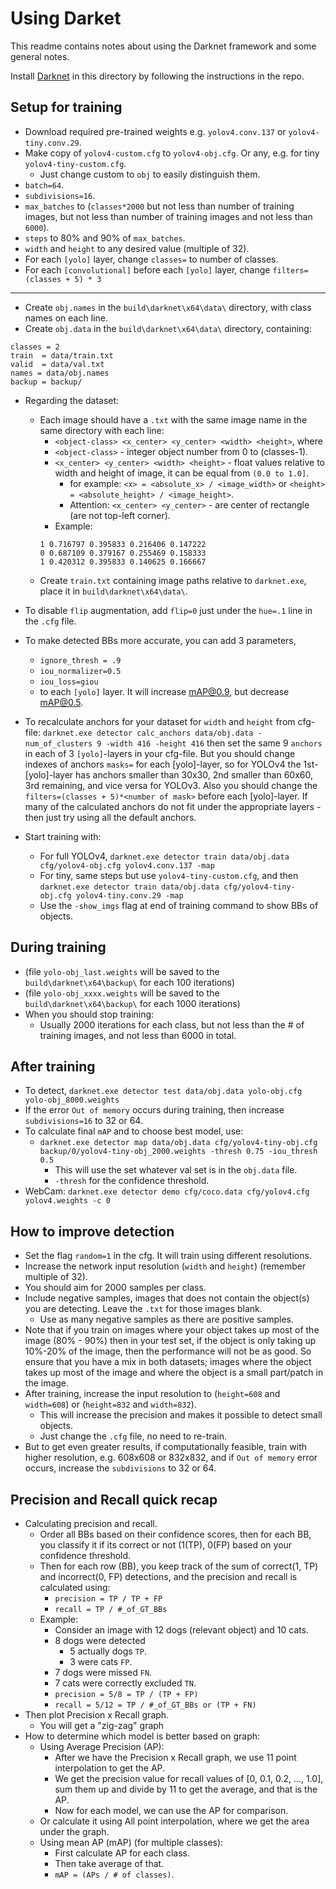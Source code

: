 # Using Darket

This readme contains notes about using the Darknet framework and some general notes.

Install [Darknet](https://github.com/AlexeyAB/darknet) in this directory by following the instructions in the repo.


## Setup for training

- Download required pre-trained weights e.g. `yolov4.conv.137` or `yolov4-tiny.conv.29`.
- Make copy of `yolov4-custom.cfg` to `yolov4-obj.cfg`. Or any, e.g. for tiny `yolov4-tiny-custom.cfg`.
	- Just change custom to `obj` to easily distinguish them.
- `batch=64`.
- `subdivisions=16`.
- `max_batches` to (`classes*2000` but not less than number of training images, but not less than number of training images and not less than `6000`).
- `steps` to 80% and 90% of `max_batches`.
- `width` and `height` to any desired value (multiple of 32).
- For each `[yolo]` layer, change `classes=` to number of classes.
- For each `[convolutional]` before each `[yolo]` layer, change `filters=(classes + 5) * 3`

---

- Create `obj.names` in the `build\darknet\x64\data\` directory, with class names on each line.
- Create `obj.data` in the `build\darknet\x64\data\` directory, containing:

```
classes = 2
train  = data/train.txt
valid  = data/val.txt
names = data/obj.names
backup = backup/
```

- Regarding the dataset:
	- Each image should have a `.txt` with the same image name in the same directory with each line:
		- `<object-class> <x_center> <y_center> <width> <height>`, where
		- `<object-class>` - integer object number from 0 to (classes-1).
		- `<x_center> <y_center> <width> <height>` - float values relative to width and height of image, it can be equal from `(0.0 to 1.0]`.
			- for example: `<x> = <absolute_x> / <image_width>` or `<height> = <absolute_height> / <image_height>`.
			- Attention: `<x_center> <y_center>` - are center of rectangle (are not top-left corner).
		- Example:
		```
		1 0.716797 0.395833 0.216406 0.147222
		0 0.687109 0.379167 0.255469 0.158333
		1 0.420312 0.395833 0.140625 0.166667
		```
	- Create `train.txt` containing image paths relative to `darknet.exe`, place it in `build\darknet\x64\data\`.

- To disable `flip` augmentation, add `flip=0` just under the `hue=.1` line in the `.cfg` file.

- To make detected BBs more accurate, you can add 3 parameters,
	- `ignore_thresh = .9`
	- `iou_normalizer=0.5`
	- `iou_loss=giou`
	- to each `[yolo]` layer. It will increase mAP@0.9, but decrease mAP@0.5.

- To recalculate anchors for your dataset for `width` and `height` from cfg-file:
`darknet.exe detector calc_anchors data/obj.data -num_of_clusters 9 -width 416 -height 416`
then set the same 9 `anchors` in each of 3 `[yolo]`-layers in your cfg-file. But you should change indexes of anchors `masks=` for each [yolo]-layer, so for YOLOv4 the 1st-[yolo]-layer has anchors smaller than 30x30, 2nd smaller than 60x60, 3rd remaining, and vice versa for YOLOv3. Also you should change the `filters=(classes + 5)*<number of mask>` before each [yolo]-layer. If many of the calculated anchors do not fit under the appropriate layers - then just try using all the default anchors.


- Start training with:
	- For full YOLOv4, `darknet.exe detector train data/obj.data cfg/yolov4-obj.cfg yolov4.conv.137 -map`
	- For tiny, same steps but use `yolov4-tiny-custom.cfg`, and then `darknet.exe detector train data/obj.data cfg/yolov4-tiny-obj.cfg yolov4-tiny.conv.29 -map`
	- Use the `-show_imgs` flag at end of training command to show BBs of objects.


## During training
- (file `yolo-obj_last.weights` will be saved to the `build\darknet\x64\backup\` for each 100 iterations)
- (file `yolo-obj_xxxx.weights` will be saved to the `build\darknet\x64\backup\` for each 1000 iterations)
- When you should stop training:
	- Usually 2000 iterations for each class, but not less than the # of training images, and not less than 6000 in total.

## After training
- To detect, `darknet.exe detector test data/obj.data yolo-obj.cfg yolo-obj_8000.weights`
- If the error `Out of memory` occurs during training, then increase `subdivisions=16` to 32 or 64.
- To calculate final `mAP` and to choose best model, use:
	- `darknet.exe detector map data/obj.data cfg/yolov4-tiny-obj.cfg backup/0/yolov4-tiny-obj_2000.weights -thresh 0.75 -iou_thresh 0.5`
		- This will use the set whatever val set is in the `obj.data` file.
		- `-thresh` for the confidence threshold.
- WebCam: `darknet.exe detector demo cfg/coco.data cfg/yolov4.cfg yolov4.weights -c 0`


## How to improve detection

- Set the flag `random=1` in the cfg. It will train using different resolutions.
- Increase the network input resolution (`width` and `height`) (remember multiple of 32).
- You should aim for 2000 samples per class.
- Include negative samples, images that does not contain the object(s) you are detecting. Leave the `.txt` for those images blank.
	- Use as many negative samples as there are positive samples.
- Note that if you train on images where your object takes up most of the image (80% - 90%) then in your test set, if the object is only taking up 10%-20% of the image, then the performance will not be as good. So ensure that you have a mix in both datasets; images where the object takes up most of the image and where the object is a small part/patch in the image.
- After training, increase the input resolution to (`height=608` and `width=608`) or (`height=832` and `width=832`).
	- This will increase the precision and makes it possible to detect small objects.
	- Just change the `.cfg` file, no need to re-train.
- But to get even greater results, if computationally feasible, train with higher resolution, e.g. 608x608 or 832x832, and if `Out of memory` error occurs, increase the `subdivisions` to 32 or 64.


## Precision and Recall quick recap

- Calculating precision and recall.
	- Order all BBs based on their confidence scores, then for each BB, you classify it if its correct or not (1(TP), 0(FP) based on your confidence threshold.
	- Then for each row (BB), you keep track of the sum of correct(1, TP) and incorrect(0, FP) detections, and the precision and recall is calculated using:
		- `precision = TP / TP + FP`
		- `recall = TP / #_of_GT_BBs`
	- Example:
		- Consider an image with 12 dogs (relevant object) and 10 cats.
		- 8 dogs were detected
			- 5 actually dogs `TP`.
			- 3 were cats `FP`.
		- 7 dogs were missed `FN`.
		- 7 cats were correctly excluded `TN`.
		- `precision = 5/8 = TP / (TP + FP)`
		- `recall = 5/12 = TP / #_of_GT_BBs or (TP + FN)`	
- Then plot Precision x Recall graph.
	- You will get a "zig-zag" graph
- How to determine which model is better based on graph:
	- Using Average Precision (AP):
		- After we have the Precision x Recall graph, we use 11 point interpolation to get the AP.
		- We get the precision value for recall values of [0, 0.1, 0.2, ..., 1.0], sum them up and divide by 11 to get the average, and that is the AP.
		- Now for each model, we can use the AP for comparison.
	- Or calculate it using All point interpolation, where we get the area under the graph.
	- Using mean AP (mAP) (for multiple classes):
		- First calculate AP for each class.
		- Then take average of that. 
		- `mAP = (APs / # of classes)`.